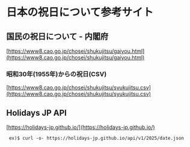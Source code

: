 # 日本の祝日について参考サイト

## 国民の祝日について - 内閣府
[https://www8.cao.go.jp/chosei/shukujitsu/gaiyou.html](https://www8.cao.go.jp/chosei/shukujitsu/gaiyou.html)

### 昭和30年(1955年)からの祝日(CSV)
[https://www8.cao.go.jp/chosei/shukujitsu/syukujitsu.csv](https://www8.cao.go.jp/chosei/shukujitsu/syukujitsu.csv)


## Holidays JP API
[https://holidays-jp.github.io/](https://holidays-jp.github.io/)

```shell
 ex)$ curl -o- https://holidays-jp.github.io/api/v1/2025/date.json
```
